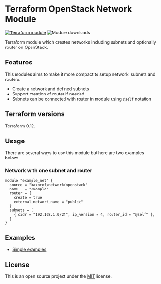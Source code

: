 # Terraform OpenStack Network Module

[![Terraform module](https://img.shields.io/badge/dynamic/json.svg?url=https://registry.terraform.io/v1/modules/haxorof/network/openstack&label=haxorof/network/openstack&query=$.version&color=blue)](https://registry.terraform.io/modules/haxorof/network/openstack)
![Module downloads](https://img.shields.io/badge/dynamic/json.svg?url=https://registry.terraform.io/v1/modules/haxorof/network/openstack&label=downloads&query=$.downloads&color=green)

Terraform module which creates networks including subnets and optionally router on OpenStack.

## Features

This modules aims to make it more compact to setup network, subnets and routers:

* Create a network and defined subnets
* Support creation of router if needed
* Subnets can be connected with router in module using `@self` notation

## Terraform versions

Terraform 0.12.

## Usage

There are several ways to use this module but here are two examples below:

### Network with one subnet and router

```hcl
module "example_net" {
  source = "haxorof/network/openstack"
  name   = "example"
  router = {
    create = true
    external_network_name = "public"
  }
  subnets = [
    { cidr = "192.168.1.0/24", ip_version = 4, router_id = "@self" },
  ]
}
```

## Examples

* [Simple examples](https://github.com/haxorof/terraform-openstack-network/blob/master/examples/simple)

## License

This is an open source project under the [MIT](https://github.com/haxorof/terraform-openstack-network/blob/master/LICENSE) license.
